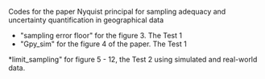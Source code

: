 Codes for the paper Nyquist principal for sampling adequacy and uncertainty quantification in geographical data

* "sampling error floor" for the figure 3. The Test 1
* "Gpy_sim" for the figure 4 of the paper. The Test 1 

*limit_sampling" for figure 5 - 12, the Test 2 using simulated and real-world data. 


